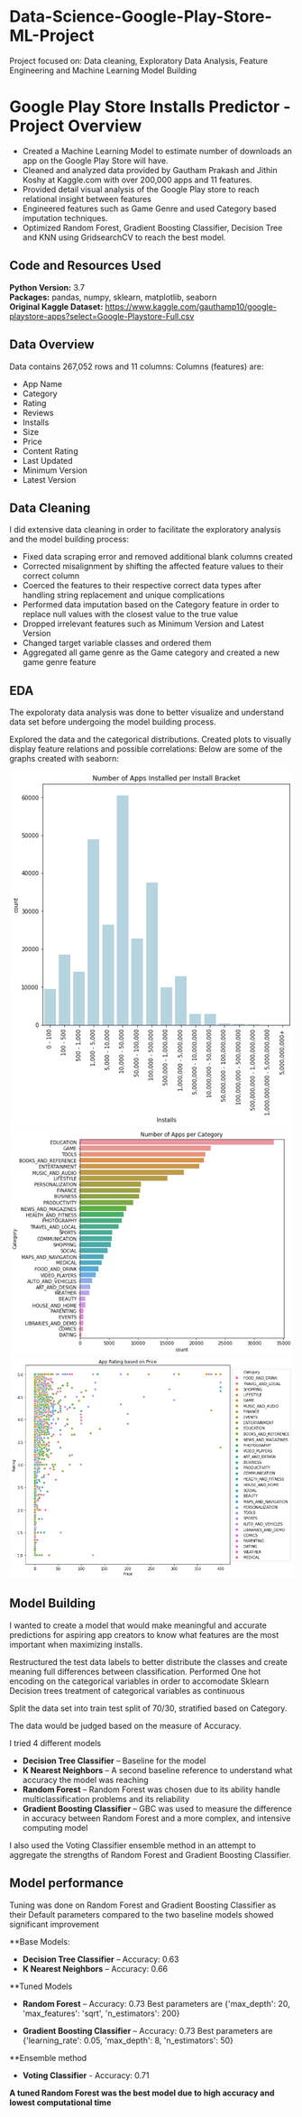 # Data-Science-Google-Play-Store-ML-Project
Project focused on: Data cleaning, Exploratory Data Analysis, Feature Engineering and Machine Learning Model Building

# Google Play Store Installs Predictor - Project Overview 
* Created a Machine Learning Model to estimate number of downloads an app on the Google Play Store will have.
* Cleaned and analyzed data provided by Gautham Prakash and Jithin Koshy at Kaggle.com with over 200,000 apps and 11 features.
* Provided detail visual analysis of the Google Play store to reach relational insight between features
* Engineered features such as Game Genre and used Category based imputation techniques. 
* Optimized Random Forest, Gradient Boosting Classifier, Decision Tree and KNN using GridsearchCV to reach the best model. 
 

## Code and Resources Used 
**Python Version:** 3.7  
**Packages:** pandas, numpy, sklearn, matplotlib, seaborn  
**Original Kaggle Dataset:** https://www.kaggle.com/gauthamp10/google-playstore-apps?select=Google-Playstore-Full.csv

## Data Overview
Data contains 267,052 rows and 11 columns:
Columns (features) are:
*	App Name
*	Category
*	Rating
*	Reviews
*	Installs 
*	Size
*	Price 
*	Content Rating
*	Last Updated
*	Minimum Version
* Latest Version

## Data Cleaning
I did extensive data cleaning in order to facilitate the exploratory analysis and the model building process:

*	Fixed data scraping error and removed additional blank columns created
* Corrected misalignment by shifting the affected feature values to their correct column
*	Coerced the features to their respective correct data types after handling string replacement and unique complications
*	Performed data imputation based on the Category feature in order to replace null values with the closest value to the true value
*	Dropped irrelevant features such as Minimum Version and Latest Version
*	Changed target variable classes and ordered them
*	Aggregated all game genre as the Game category and created a new game genre feature

## EDA
The expoloraty data analysis was done to better visualize and understand data set before undergoing the model building process.

Explored the data and the categorical distributions. Created plots to visually display feature relations and possible correlations:
Below are some of the graphs created with seaborn:

![alt text](https://github.com/kevin7303/Data-Science-Google-Play-Store-ML-Project/blob/master/Apps%20per%20bracket.png "Number of Apps per Install Bracket")
![alt text](https://github.com/kevin7303/Data-Science-Google-Play-Store-ML-Project/blob/master/Apps%20per%20category.png "Number of Apps per Category")
![alt text](https://github.com/kevin7303/Data-Science-Google-Play-Store-ML-Project/blob/master/App%20Ratings%20based%20on%20Price%20and%20Category.png "App Ratings by Price and Category")



## Model Building 
I wanted to create a model that would make meaningful and accurate predictions for aspiring app creators to know what features are the most important when maximizing installs.

Restructured the test data labels to better distribute the classes and create meaning full differences between classification.
Performed One hot encoding on the categorical variables in order to accomodate Sklearn Decision trees treatment of categorical variables as continuous

Split the data set into  train test split of 70/30, stratified based on Category.

The data would be judged based on the measure of Accuracy.

I tried 4 different models
*	**Decision Tree Classifier** – Baseline for the model
*	**K Nearest Neighbors** – A second baseline reference to understand what accuracy the model was reaching
*	**Random Forest** – Random Forest was chosen due to its ability handle multiclassification problems and its reliability  
*	**Gradient Boosting Classifier** – GBC was used to measure the difference in accuracy between Random Forest and a more complex, and intensive computing model

I also used the Voting Classifier ensemble method in an attempt to aggregate the strengths of Random Forest and Gradient Boosting Classifier.

## Model performance
Tuning was done on Random Forest and Gradient Boosting Classifier as their Default parameters compared to the two baseline models showed significant improvement 

**Base Models:
*	**Decision Tree Classifier** – Accuracy: 0.63
*	**K Nearest Neighbors** – Accuracy: 0.66

**Tuned Models
*	**Random Forest** – Accuracy: 0.73 
Best parameters are {'max_depth': 20, 'max_features': 'sqrt', 'n_estimators': 200}

*	**Gradient Boosting Classifier** – Accuracy: 0.73
Best parameters are {'learning_rate': 0.05, 'max_depth': 8, 'n_estimators': 50}

**Ensemble method
* **Voting Classifier** - Accuracy: 0.71

**A tuned Random Forest was the best model due to high accuracy and lowest computational time**


